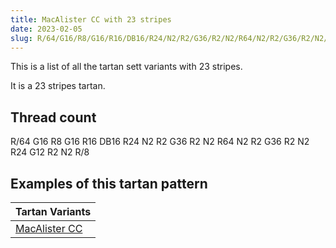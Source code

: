 ```yaml
---
title: MacAlister CC with 23 stripes
date: 2023-02-05
slug: R/64/G16/R8/G16/R16/DB16/R24/N2/R2/G36/R2/N2/R64/N2/R2/G36/R2/N2/R24/G12/R2/N2/R/8
---
```

This is a list of all the tartan sett variants with 23 stripes.

It is a 23 stripes tartan.


## Thread count
R/64 G16 R8 G16 R16 DB16 R24 N2 R2 G36 R2 N2 R64 N2 R2 G36 R2 N2 R24 G12 R2 N2 R/8

## Examples of this tartan pattern

| Tartan Variants |
|---------------|
| [MacAlister CC](/variants/r/64/g16/r8/g16/r16/db16/r24/n2/r2/g36/r2/n2/r64/n2/r2/g36/r2/n2/r24/g12/r2/n2/r/8-db000064-g004c00-nd0d0d0-rc80000)||
